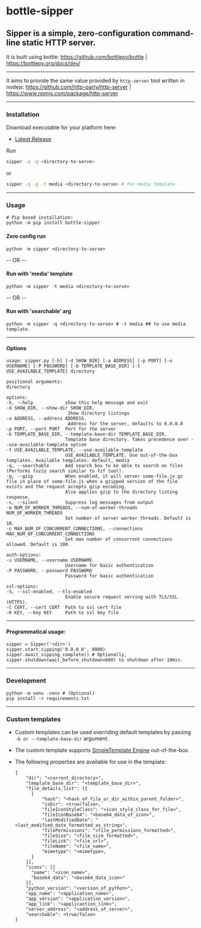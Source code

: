 # bottle-sipper

## Sipper is a simple, zero-configuration command-line static HTTP server. 

It is built using bottle: 
https://github.com/bottlepy/bottle | https://bottlepy.org/docs/dev/


---


It aims to provide the same value provided by `http-server` tool written in nodejs:
https://github.com/http-party/http-server | https://www.npmjs.com/package/http-server

---

### Installation

Download executable for your platform here:

* [Latest Release](https://github.com/leogps/bottle-sipper/releases/tag/exe_v0.1.21)

Run

  ```bash
  sipper -q -g <directory-to-serve>
  ```
  or
  ```bash
  sipper -q -g -t media <directory-to-serve> # for media template.
  ```

  
---

### Usage

    # Pip based installation:
    python -m pip install bottle-sipper
    
#### Zero config run
    python -m sipper <directory-to-serve>

-- OR --

#### Run with 'media' template
    python -m sipper -t media <directory-to-serve>

-- OR --

#### Run with 'searchable' arg
    python -m sipper -q <directory-to-serve> # -t media ## to use media template.

---

#### Options
    
    usage: sipper.py [-h] [-d SHOW_DIR] [-a ADDRESS] [-p PORT] [-u USERNAME] [-P PASSWORD] [-b TEMPLATE_BASE_DIR] [-t USE_AVAILABLE_TEMPLATE] directory

    positional arguments:
    directory

    options:
    -h, --help            show this help message and exit
    -d SHOW_DIR, --show-dir SHOW_DIR. 
                           Show directory listings
    -a ADDRESS, --address ADDRESS. 
                           Address for the server, defaults to 0.0.0.0
    -p PORT, --port PORT  Port for the server
    -b TEMPLATE_BASE_DIR, --template-base-dir TEMPLATE_BASE_DIR. 
                          Template base directory. Takes precedence over --use-available-template option
    -t USE_AVAILABLE_TEMPLATE, --use-available-template 
                          USE_AVAILABLE_TEMPLATE. Use out-of-the-box templates. Available templates: default, media
    -q, --searchable      Add search box to be able to search on files (Performs fuzzy search similar to fzf tool).
    -g, --gzip            When enabled, it will server some-file.js.gz file in place of some-file.js when a gzipped version of the file exists and the request accepts gzip encoding.
                          Also applies gzip to the directory listing response.
    -s, --silent          Suppress log messages from output
    -w NUM_OF_WORKER_THREADS, --num-of-worker-threads NUM_OF_WORKER_THREADS
                          Set number of server worker threads. Default is 10.
    -c MAX_NUM_OF_CONCURRENT_CONNECTIONS, --connections MAX_NUM_OF_CONCURRENT_CONNECTIONS
                          Set max number of concurrent connections allowed. Default is 100.

    auth-options:
    -u USERNAME, --username USERNAME
                          Username for basic authentication
    -P PASSWORD, --password PASSWORD
                          Password for basic authentication

    ssl-options:
    -S, --ssl-enabled, --tls-enabled
                          Enable secure request serving with TLS/SSL (HTTPS).
    -C CERT, --cert CERT  Path to ssl cert file
    -K KEY, --key KEY     Path to ssl key file
---

#### Programmatical usage:
  
    sipper = Sipper('<dir>')
    sipper.start_sipping('0.0.0.0', 8080)
    sipper.await_sipping_complete() # Optionally, sipper.shutdown(wait_before_shutdown=600) to shutdown after 10min.

---

### Development

    python -m venv .venv # (Optional)
    pip install -r requirements.txt

---


### Custom templates
- Custom templates can be used overriding default templates by passing `-b or --template-base-dir` argument.
- The custom template supports [SimpleTemplate Engine](https://bottlepy.org/docs/dev/stpl.html) out-of-the-box.
- The following properties are available for use in the template:


      {
          "dir": "<current_directory>",
          "template_base_dir": "<template_base_dir>",
          "file_details_list": [{
            {
                "hash": "<hash_of_file_or_dir_within_parent_folder>",
                "isDir": <true/false>,
                "fileIconStyleClass": "<icon_style_class_for_file>",
                "fileIconBase64": "<base64_data_of_icon>",
                "lastModifiedDate": "<last_modified_date_formatted_as_string>",
                "filePermissions": "<file_permissions_formatted>",
                "fileSize": "<file_size_formatted>",
                "fileLink": "<file_url>",
                "fileName": "<file_name>",
                "mimetype": "<mimetype>,
            }
          }],
          "icons": [{
            "name": "<icon_name>",
            "base64_data": "<base64_data_icon>"
          }],
          "python_version": "<version_of_python>",
          "app_name": "<application_name>",
          "app_version": "<application_version>",
          "app_link": "<applicantion_link>",
          "server_address": "<address_of_server>",
          "searchable": <true/false>
      }

